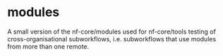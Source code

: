 # modules
A small version of the nf-core/modules used for nf-core/tools testing of cross-organisational
subworkflows, i.e. subworkflows that use modules from more than one remote.
